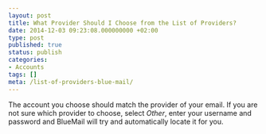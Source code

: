 ```yaml
---
layout: post
title: What Provider Should I Choose from the List of Providers?
date: 2014-12-03 09:23:08.000000000 +02:00
type: post
published: true
status: publish
categories:
- Accounts
tags: []
meta: /list-of-providers-blue-mail/
---
```


The account you choose should match the provider of your email. If you are not sure which provider to choose, select *Other*, enter your username and password and BlueMail will try and automatically locate it for you.